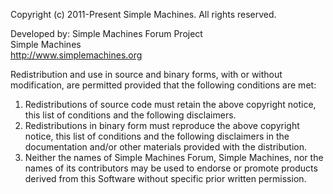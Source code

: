 Copyright (c) 2011-Present Simple Machines. All rights reserved.

Developed by: Simple Machines Forum Project  
Simple Machines  
http://www.simplemachines.org  

Redistribution and use in source and binary forms, with or without
modification, are permitted provided that the following conditions are met:

1. Redistributions of source code must retain the above copyright notice, this
   list of conditions and the following disclaimers.
2. Redistributions in binary form must reproduce the above copyright notice,
   this list of conditions and the following disclaimers in the documentation
   and/or other materials provided with the distribution.
3. Neither the names of Simple Machines Forum, Simple Machines, nor the names 
   of its contributors may be used to endorse or promote products derived from
   this Software without specific prior written permission.
